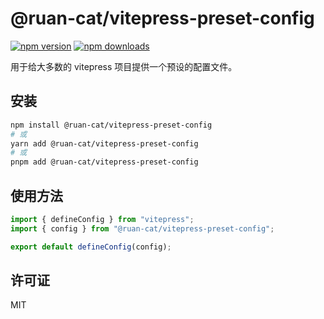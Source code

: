 # @ruan-cat/vitepress-preset-config

<!-- automd:badges color="yellow" name="@ruan-cat/vitepress-preset-config" -->

[![npm version](https://img.shields.io/npm/v/@ruan-cat/vitepress-preset-config?color=yellow)](https://npmjs.com/package/@ruan-cat/vitepress-preset-config)
[![npm downloads](https://img.shields.io/npm/dm/@ruan-cat/vitepress-preset-config?color=yellow)](https://npm.chart.dev/@ruan-cat/vitepress-preset-config)

<!-- /automd -->

用于给大多数的 vitepress 项目提供一个预设的配置文件。

## 安装

```bash
npm install @ruan-cat/vitepress-preset-config
# 或
yarn add @ruan-cat/vitepress-preset-config
# 或
pnpm add @ruan-cat/vitepress-preset-config
```

## 使用方法

```typescript
import { defineConfig } from "vitepress";
import { config } from "@ruan-cat/vitepress-preset-config";

export default defineConfig(config);
```

## 许可证

MIT
